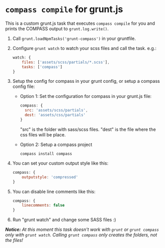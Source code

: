 # `compass compile` for grunt.js

This is a custom grunt.js task that executes `compass compile` for you and prints the COMPASS output to `grunt.log.write()`.

1. Call `grunt.loadNpmTasks('grunt-compass')` in your gruntfile.
2. Configure `grunt watch` to watch your scss files and call the task.
	e.g.:

	```javascript
	watch: {
	    files: ['assets/scss/partials/*.scss'],
	    tasks: ['compass']
	}
	```

3. Setup the config for compass in your grunt config, or setup a compass config file:
	* Option 1: Set the configuration for compass in your grunt.js file:

		```javascript
		compass: {
		  src: 'assets/scss/partials',
		  dest: 'assets/css/partials'
		}
		```

		"src" is the folder with sass/scss files.
		"dest" is the file where the css files will be place.
	* Option 2: Setup a compass project
		```
		compass install compass
		```
4. You can set your custom output style like this:

    ```javascript
    compass: {
        outputstyle: 'compressed'
    }
    ```
5. You can disable line comments like this:

    ```javascript
    compass: {
        linecomments: false
    }
    ```
6. Run "grunt watch" and change some SASS files :)

_**Notice:** At this moment this task doesn't work with `grunt` or `grunt compass` only with `grunt watch`. Calling `grunt compass` only creates the folders, not the files!_